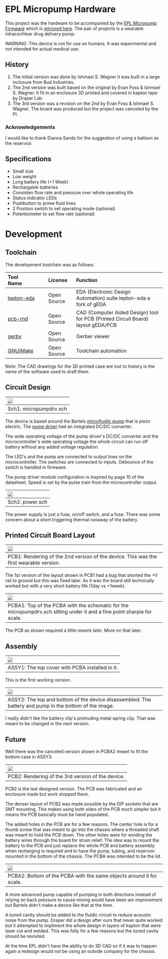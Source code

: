 # EPL Micropump Hardware

This project was the hardware to be accompanied by the <a href="https://github.com/EPL-Engineering/epl_impup-fw">EPL Micropump Firmware</a> which is <a href="https://github.com/evanfoss/epl_micropumpfw">mirrored here</a>. The pair of projects is a wearable intracochlear drug delivery pump.

WARNING: This device is not for use on humans. It was experimental and not intended for actual medical use.

## History
1. The initial version was done by Ishmael S. Wagner it was built in a large inclosure from Bud Industries.
2. The 2nd version was built based on the original by Evan Foss & Ishmael S. Wagner. It fit in an enclosure 3D printed and covered in kapton tape by Draper Lab.
3. The 3rd version was a revision on the 2nd by Evan Foss & Ishmael S. Wagner. The board was produced but the project was canceled by the PI.

### Acknowledgements

I would like to thank Dianna Sands for the suggestion of using a balloon as the reservior.

## Specifications

* Small size
* Low weight
* Long battery life (+1 Week)
* Rechargable batteries
* Consisten flow rate and pressure over whole operating life
* Status indicator LEDs
* Pushbutton to prime fluid lines
* 2 Position switch to set operating mode (optional)
* Potentiometer to set flow rate (optional)

# Development

## Toolchain

The development toolchain was as follows:

|Tool Name                                                                                   | License           | Function
|:---------------                                                                            | :-------------    | :-----------------
|<a href="https://github.com/lepton-eda/lepton-eda">lepton-eda</a>                           | Open Source       | EDA (Electronic Design Automation) suite lepton-eda a fork of gEDA
|<a href="http://repo.hu/projects/pcb-rnd/">pcb-rnd</a>                                      | Open Source       | CAD (Computer Aided Design) tool for PCB (Printed Circuit Board) layout gEDA/PCB
|<a href="https://gerbv.github.io/">gerbv</a>                                                | Open Source       | Gerber viewer
|<a href="https://www.gnu.org/software/make/">GNU/Make</a>                                   | Open Source       | Toolchain automation

Note: The CAD drawings for the 3D printed case are lost to history is the name of the software used to draft them.

## Circuit Design

|<a href="images/micropumpdrv.png"><img src="images/micropumpdrv.png"></a>
|:---------------
|Sch1: micropumpdrv.sch

The device is based around the Bartels <a href="https://bartels-mikrotechnik.de/wp-content/uploads/2025/03/mp6-accessories-Catalogue-v1.11.pdf">microfluidic pump</a> that is piezo electric. The <a href="https://www.servoflo.com/images/PDF/mp6-oem-manual.pdf">pump driver</a> had an integrated DC/DC converter.

The wide operating voltage of the pump driver's DC/DC converter and the microcontroller's wide operating voltage the whole circuit can run off battery without any added voltage regulation.

The LED's and the pump are connected to output lines on the microcontroller. The switches are connected to inputs. Debounce of the switch is handled in firmware.

The pump driver module configuration is inspired by page 10 of the datasheet. Speed is set by the pulse train from the microcontroller output.

|<a href="images/power.png"><img src="images/power.png"></a>
|:---------------
|Sch2: power.sch

The power supply is just a fuse, on/off switch, and a fuse. There was some concern about a short triggering thermal runaway of the battery.

## Printed Circuit Board Layout

|<a href="images/micropumpdrv-art.old.png"><img src="images/micropumpdrv-art.old.png"></a>
|:---------------
|PCB1: Rendering of the 2nd version of the device. This was the first wearable version.

The 1st version of the layout shown in PCB1 had a bug that shorted the +V rail to ground but this was fixed later. As it was the board still technically worked but with a very short battery life (1day vs +1week).

|<a href="images/photos/P1000088.JPG"><img src="images/photos/P1000088.JPG"></a>
|:---------------
|PCBA1: Top of the PCBA with the schematic for the micropumpdrv.sch sitting under it and a fine point sharpie for scale.

The PCB as shown required a little rework later. More on that later.

## Assembly

|<a href="images/photos/p1000563_15108455186_o.jpg"><img src="images/photos/p1000563_15108455186_o.jpg"></a>
|:---------------
|ASSY1: The top cover with PCBA installed in it.

This is the first working version.

|<a href="images/photos/p1000561_14944901697_o.jpg"><img src="images/photos/p1000561_14944901697_o.jpg"></a>
|:---------------
|ASSY2: The top and bottom of the device disassembled. The battery and pump in the bottom of the image.

I really didn't like the battery clip's protruding metal spring clip. That was meant to be changed in the next version.

## Future

Well there was the canceled version shown in PCBA2 meant to fit the bottom case in ASSY3.

|<a href="images/micropumpdrv-art.png"><img src="images/micropumpdrv-art.png"></a>
|:---------------
|PCB2: Rendering of the 3rd version of the device.

PCB2 is the last designed version. The PCB was fabricated and an enclosure made but work stopped there.

The denser layout of PCB2 was made possible by the DIP sockets that are SMT mounting. This makes using both sides of the PCB much simpler but it means the PCB basically must be hand populated.

The added holes in the PCB are for a few reasons. The center hole is for a thumb screw that was meant to go into the chassis where a threaded shaft was meant to hold the PCB down. The other holes were for winding the battery wires through the board for strain relief. The idea was to mount the battery to the PCB and just replace the whole PCB and battery assembly when recharging is required and to have the pump, tubing, and reservior mounted in the bottom of the chassis. The PCBA was intended to be the lid.

|<a href="images/photos/P1000091.JPG"><img src="images/photos/P1000091.JPG"></a>
|:---------------
|PCBA2: Bottom of the PCBA with the same objects around it for scale.

A more advanced pump capable of pumping in both directions instead of relying on back pressure to cause mixing would have been am improvement but Bartels didn't make a device like that at the time. 

A tuned cavity should be added to the fluidic circuit to reduce acoustic noise from the pump. Draper did a design after ours that never quite worked but it attempted to impliment the whole design in layers of kapton that were laser cut and welded. This was folly for a few reasons but the tuned cavity should be revisited.

At the time EPL didn't have the ability to do 3D CAD so if it was to happen again a redesign would not be using an outside company for the chassis.

